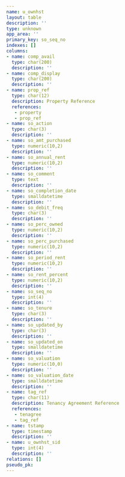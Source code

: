 ```yaml
---
name: u_ownhst
layout: table
description: ''
type: unknown
app_area: ''
primary_key: so_seq_no
indexes: []
columns:
- name: comp_avail
  type: char(200)
  description: ''
- name: comp_display
  type: char(200)
  description: ''
- name: prop_ref
  type: char(12)
  description: Property Reference
  references:
   - property
   - prop_ref
- name: so_action
  type: char(3)
  description: ''
- name: so_amt_purchased
  type: numeric(10,2)
  description: ''
- name: so_annual_rent
  type: numeric(10,2)
  description: ''
- name: so_comment
  type: text
  description: ''
- name: so_completion_date
  type: smalldatetime
  description: ''
- name: so_debit_freq
  type: char(3)
  description: ''
- name: so_perc_owned
  type: numeric(10,2)
  description: ''
- name: so_perc_purchased
  type: numeric(10,2)
  description: ''
- name: so_period_rent
  type: numeric(10,2)
  description: ''
- name: so_rent_percent
  type: numeric(10,2)
  description: ''
- name: so_seq_no
  type: int(4)
  description: ''
- name: so_tenure
  type: char(3)
  description: ''
- name: so_updated_by
  type: char(3)
  description: ''
- name: so_updated_on
  type: smalldatetime
  description: ''
- name: so_valuation
  type: numeric(10,0)
  description: ''
- name: so_valuation_date
  type: smalldatetime
  description: ''
- name: tag_ref
  type: char(11)
  description: Tenancy Agreement Reference
  references:
   - tenagree
   - tag_ref
- name: tstamp
  type: timestamp
  description: ''
- name: u_ownhst_sid
  type: int(4)
  description: ''
relations: []
pseudo_pk: 
---
```


